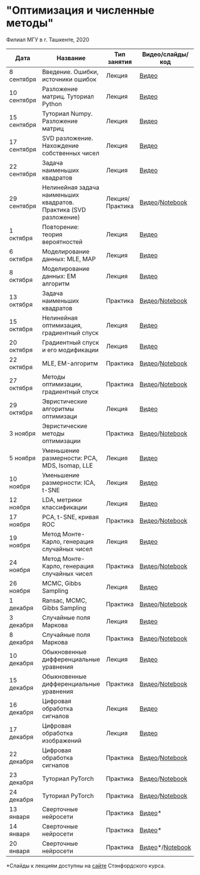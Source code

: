 # "Оптимизация и численные методы"
Филиал МГУ в г. Ташкенте, 2020

| Дата        | Название    | Тип занятия   | Видео/слайды/код  |
| ----------- | ----------- | ------------- | ------------- |
| 8 сентября  | Введение. Ошибки, источники ошибок | Лекция | [Видео](https://youtu.be/TBwU7lx2t3g) |
| 10 сентября | Разложение матриц. Туториал Python | Лекция | [Видео](https://youtu.be/bNmF5l6Y3hc) |
| 15 сентября | Туториал Numpy. Разложение матриц | Лекция | [Видео](https://youtu.be/VS6JZXtyzRQ) |
| 17 сентября | SVD разложение. Нахождение собственных чисел | Лекция | [Видео](https://youtu.be/gUdlVzDbP4Y) |
| 22 сентября | Задача наименьших квадратов | Лекция | [Видео](https://youtu.be/U7VR0TJIQF8) |
| 29 сентября | Нелинейная задача наименьших квадратов. Практика (SVD  разложение) | Лекция/Практика | [Видео](https://youtu.be/IXTAj7uujIU)/[Notebook](./practice_notebooks/Practice-Sep29.ipynb) |
| 1 октября | Повторение: теория вероятностей | Лекция | [Видео](https://youtu.be/G4FqYbWe3h4) |
| 6 октября | Моделирование данных: MLE, MAP| Лекция | [Видео](https://youtu.be/PSZ2VXsRZCc) |
| 8 октября | Моделирование данных: EM алгоритм | Лекция | [Видео](https://youtu.be/_BDWP1dheew) |
| 13 октября | Задача наименьших квадратов | Практика | [Видео](https://youtu.be/tR8PS6oVv-8)/[Notebook](./practice_notebooks/Practice-Oct13.ipynb) |
| 15 октября | Нелинейная оптимизация, градиентный спуск | Лекция | [Видео](https://youtu.be/Rt_ZkLZ8e7I) |
| 20 октября | Градиентный спуск и его модификации | Лекция | [Видео](https://youtu.be/H8fmONLqWQg) |
| 22 октября | MLE, EM-алгоритм | Практика | [Видео](https://youtu.be/Q1hMi0t7Rgo)/[Notebook](./practice_notebooks/Practice-Oct22.ipynb) |
| 27 октября | Методы оптимизации, градиентный спуск | Практика | [Видео](https://youtu.be/OMuPYWxZxHA)/[Notebook](./practice_notebooks/Practice-Oct27.ipynb) |
| 29 октября | Эвристические алгоритмы оптимизаци | Лекция | [Видео](https://youtu.be/WQpjWyKjB40) |
| 3 ноября | Эвристические методы оптимизации | Практика | [Видео](https://youtu.be/MWNBSherb0c)/[Notebook](./practice_notebooks/Practice-Nov3.ipynb) |
| 5 ноября | Уменьшение размерности: PCA, MDS, Isomap, LLE | Лекция | [Видео](https://youtu.be/kiJeSgyyhFU) |
| 10 ноября | Уменьшение размерности: ICA, t-SNE | Лекция | [Видео](https://youtu.be/wsJ98hQfqSQ) |
| 12 ноября | LDA, метрики классификации | Лекция | [Видео](https://youtu.be/-Ado6pfT7n8) |
| 17 ноября | PCA, t-SNE, кривая ROC| Практика | [Видео](https://youtu.be/uddx8UAgvAQ)/[Notebook](./practice_notebooks/Practice-Nov17.ipynb) |
| 19 ноября | Метод Монте-Карло, генерация случайных чисел | Лекция | [Видео](https://youtu.be/8_sxRUc6_gE) |
| 24 ноября | Метод Монте-Карло, генерация случайных чисел | Практика | [Видео](https://youtu.be/KNZ7J4QK_E8)/[Notebook](./practice_notebooks/Practice-Nov24.ipynb) |
| 26 ноября | MCMC, Gibbs Sampling| Лекция | [Видео](https://youtu.be/Q1m4GitdxQM) |
| 1 декабря | Ransac, MCMC, Gibbs Sampling | Практика | [Видео](https://youtu.be/eLsPcZ43F18)/[Notebook](./practice_notebooks/Practice-Dec1.ipynb) |
| 3 декабря | Случайные поля Маркова| Лекция | [Видео](https://youtu.be/xYErmGcdkDA) |
| 8 декабря | Случайные поля Маркова| Практика | [Видео](https://youtu.be/QlHh2vzr-kk)/[Notebook](./practice_notebooks/Practice-Dec8.ipynb)|
| 10 декабря | Обыкновенные дифференциальные уравнения | Лекция | [Видео](https://youtu.be/zzyvymI69W4) |
| 15 декабря | Обыкновенные дифференциальные уравнения | Практика | [Видео](https://youtu.be/zA-5LjBQ1Sg)/[Notebook](./practice_notebooks/Practice-Dec14.ipynb) |
| 16 декабря | Цифровая обработка сигналов | Лекция | [Видео](https://youtu.be/4PC3TzYKBTk) |
| 17 декабря | Цифровая обработка изображений | Лекция | [Видео](https://youtu.be/xIYWuL_MjZE) |
| 22 декабря | Цифровая обработка сигналов | Практика | [Видео](https://youtu.be/5_6Dw_n_qQI)/[Notebook](./practice_notebooks/Practice-Dec22.ipynb) |
| 23 декабря | Туториал PyTorch | Практика | [Видео](https://youtu.be/8ceuC3khCtA)/[Notebook](./practice_notebooks/Practice-Dec23.ipynb) |
| 24 декабря | Туториал PyTorch | Практика | [Видео](https://youtu.be/mtin86NTvxU)/[Notebook](./practice_notebooks/Practice-Dec23.ipynb) |
| 13 января | Сверточные нейросети | Практика | [Видео](https://youtu.be/oDqcyOUpx5w)* |
| 14 января | Сверточные нейросети | Практика | [Видео](https://youtu.be/f2FlpsHzTbg)* |
| 20 января | Сверточные нейросети | Практика | [Видео](https://youtu.be/wOfoJon1H7U)*/[Notebook](./practice_notebooks/Practice-Jan19.ipynb) |

*Слайды к лекциям доступны на [сайте](http://cs231n.stanford.edu/2019/) Стэнфордского курса.